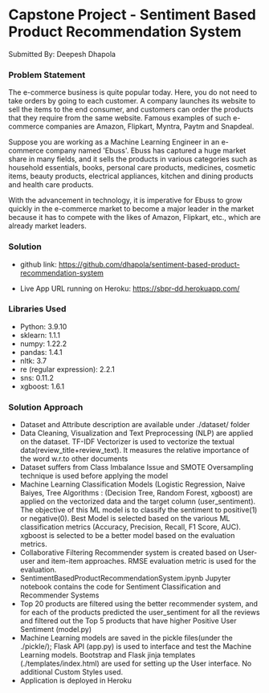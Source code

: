 # Capstone Project - Sentiment Based Product Recommendation System

Submitted By: Deepesh Dhapola

### Problem Statement

The e-commerce business is quite popular today. Here, you do not need to take orders by going to each customer. A company launches its website to sell the items to the end consumer, and customers can order the products that they require from the same website. Famous examples of such e-commerce companies are Amazon, Flipkart, Myntra, Paytm and Snapdeal.

 Suppose you are working as a Machine Learning Engineer in an e-commerce company named 'Ebuss'. Ebuss has captured a huge market share in many fields, and it sells the products in various categories such as household essentials, books, personal care products, medicines, cosmetic items, beauty products, electrical appliances, kitchen and dining products and health care products.

 With the advancement in technology, it is imperative for Ebuss to grow quickly in the e-commerce market to become a major leader in the market because it has to compete with the likes of Amazon, Flipkart, etc., which are already market leaders.

### Solution

* github link: https://github.com/dhapola/sentiment-based-product-recommendation-system

* Live App URL running on Heroku: https://sbpr-dd.herokuapp.com/

### Libraries Used

* Python: 3.9.10
* sklearn: 1.1.1
* numpy: 1.22.2
* pandas: 1.4.1
* nltk: 3.7
* re (regular expression): 2.2.1
* sns: 0.11.2
* xgboost: 1.6.1

### Solution Approach

* Dataset and Attribute description are available under ./dataset/ folder
* Data Cleaning, Visualization and Text Preprocessing (NLP) are applied on the dataset. TF-IDF Vectorizer is used to vectorize the textual data(review_title+review_text). It measures the relative importance of the word w.r.to other documents
* Dataset suffers from Class Imbalance Issue and SMOTE Oversampling technique is used before applying the model
* Machine Learning Classification Models (Logistic Regression, Naive Baiyes, Tree Algorithms : (Decision Tree, Random Forest, xgboost) are applied on the vectorized data and the target column (user_sentiment). The objective of this ML model is to classify the sentiment to positive(1) or negative(0). Best Model is selected based on the various ML classification metrics (Accuracy, Precision, Recall, F1 Score, AUC). xgboost is selected to be a better model based on the evaluation metrics.
*  Collaborative Filtering Recommender system is created based on User-user and item-item approaches. RMSE evaluation metric is used for the evaluation.
*  SentimentBasedProductRecommendationSystem.ipynb Jupyter notebook contains the code for Sentiment Classification and Recommender Systems
*  Top 20 products are filtered using the better recommender system, and for each of the products predicted the user_sentiment for all the reviews and filtered out the Top 5 products that have higher Positive User Sentiment (model.py)
*  Machine Learning models are saved in the pickle files(under the ./pickle/); Flask API (app.py) is used to interface and test the Machine Learning models. Bootstrap and Flask jinja templates (./templates/index.html) are used for setting up the User interface. No additional Custom Styles used.
*  Application is deployed in Heroku 



